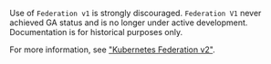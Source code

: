 Use of `Federation v1` is strongly discouraged. `Federation V1` never achieved GA status and is no longer under active development. Documentation is for historical purposes only.

For more information, see ["Kubernetes Federation v2"](https://github.com/kubernetes-sigs/federation-v2).

